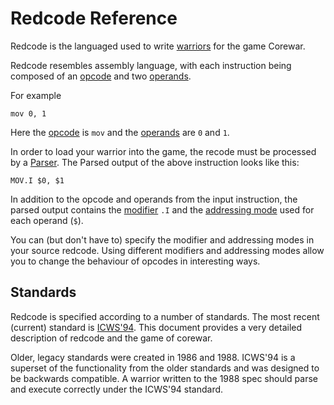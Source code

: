 Redcode Reference
=================

Redcode is the languaged used to write [warriors](../corewar/warriors) for the game Corewar.

Redcode resembles assembly language, with each instruction being composed of an [opcode](opcodes) and two [operands](operands).

For example

```
mov 0, 1
```

Here the [opcode](opcodes) is `mov` and the [operands](operands) are `0` and `1`.

In order to load your warrior into the game, the recode must be processed by a [Parser](parser). The Parsed output of the above instruction looks like this:

```
MOV.I $0, $1
```

In addition to the opcode and operands from the input instruction, the parsed output contains the [modifier](modifiers) `.I` and the [addressing mode](addressing_modes) used for each operand (`$`).

You can (but don't have to) specify the modifier and addressing modes in your source redcode. Using different modifiers and addressing modes allow you to change the behaviour of opcodes in interesting ways.

## Standards

Redcode is specified according to a number of standards. The most recent (current) standard is [ICWS'94](http://www.koth.org/info/icws94.html). This document provides a very detailed description of redcode and the game of corewar.

Older, legacy standards were created in 1986 and 1988. ICWS'94 is a superset of the functionality from the older standards and was designed to be backwards compatible. A warrior written to the 1988 spec should parse and execute correctly under the ICWS'94 standard.